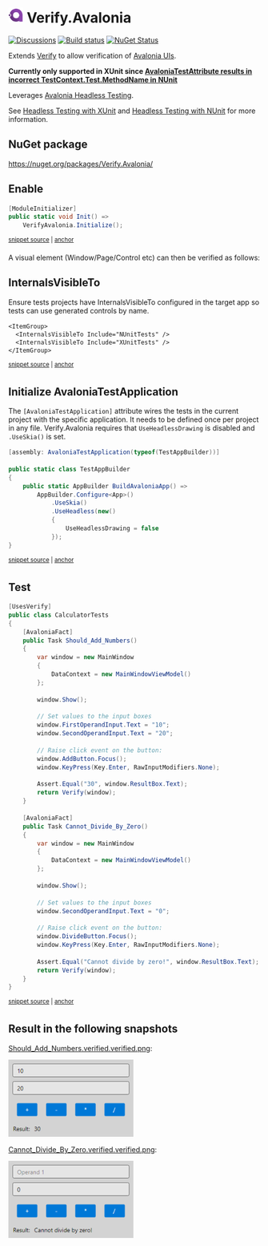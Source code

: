 # <img src="/src/icon.png" height="30px"> Verify.Avalonia

[![Discussions](https://img.shields.io/badge/Verify-Discussions-yellow?svg=true&label=)](https://github.com/orgs/VerifyTests/discussions)
[![Build status](https://ci.appveyor.com/api/projects/status/5ywtfx5oc257d4tr?svg=true)](https://ci.appveyor.com/project/SimonCropp/verify-avalonia)
[![NuGet Status](https://img.shields.io/nuget/v/Verify.Avalonia.svg)](https://www.nuget.org/packages/Verify.Avalonia/)

Extends [Verify](https://github.com/VerifyTests/Verify) to allow verification of [Avalonia UIs](https://avaloniaui.net/).

**Currently only supported in XUnit since [AvaloniaTestAttribute results in incorrect TestContext.Test.MethodName in NUnit](https://github.com/AvaloniaUI/Avalonia/issues/12590)**

Leverages [Avalonia Headless Testing](https://docs.avaloniaui.net/docs/next/concepts/headless).

See [Headless Testing with XUnit](https://docs.avaloniaui.net/docs/next/concepts/headless/headless-xunit) and [Headless Testing with NUnit](https://docs.avaloniaui.net/docs/next/concepts/headless/headless-nunit) for more information.


## NuGet package

https://nuget.org/packages/Verify.Avalonia/


## Enable

<!-- snippet: Enable -->
<a id='snippet-enable'></a>
```cs
[ModuleInitializer]
public static void Init() =>
    VerifyAvalonia.Initialize();
```
<sup><a href='/src/NUnitTests/ModuleInit.cs#L3-L9' title='Snippet source file'>snippet source</a> | <a href='#snippet-enable' title='Start of snippet'>anchor</a></sup>
<!-- endSnippet -->

A visual element (Window/Page/Control etc) can then be verified as follows:


## InternalsVisibleTo

Ensure tests projects have InternalsVisibleTo configured in the target app so tests can use generated controls by name.

<!-- snippet: InternalsVisibleTo -->
<a id='snippet-internalsvisibleto'></a>
```csproj
<ItemGroup>
  <InternalsVisibleTo Include="NUnitTests" />
  <InternalsVisibleTo Include="XUnitTests" />
</ItemGroup>
```
<sup><a href='/src/TestableApp/TestableApp.csproj#L22-L27' title='Snippet source file'>snippet source</a> | <a href='#snippet-internalsvisibleto' title='Start of snippet'>anchor</a></sup>
<!-- endSnippet -->


## Initialize AvaloniaTestApplication

The `[AvaloniaTestApplication]` attribute wires the tests in the current project with the specific application. It needs to be defined once per project in any file. Verify.Avalonia requires that `UseHeadlessDrawing` is disabled and `.UseSkia()` is set.

<!-- snippet: src/XUnitTests/TestAppBuilder.cs -->
<a id='snippet-src/XUnitTests/TestAppBuilder.cs'></a>
```cs
[assembly: AvaloniaTestApplication(typeof(TestAppBuilder))]

public static class TestAppBuilder
{
    public static AppBuilder BuildAvaloniaApp() =>
        AppBuilder.Configure<App>()
            .UseSkia()
            .UseHeadless(new()
            {
                UseHeadlessDrawing = false
            });
}
```
<sup><a href='/src/XUnitTests/TestAppBuilder.cs#L1-L12' title='Snippet source file'>snippet source</a> | <a href='#snippet-src/XUnitTests/TestAppBuilder.cs' title='Start of snippet'>anchor</a></sup>
<!-- endSnippet -->


## Test

<!-- snippet: XunitTests/CalculatorTests.cs -->
<a id='snippet-XunitTests/CalculatorTests.cs'></a>
```cs
[UsesVerify]
public class CalculatorTests
{
    [AvaloniaFact]
    public Task Should_Add_Numbers()
    {
        var window = new MainWindow
        {
            DataContext = new MainWindowViewModel()
        };

        window.Show();

        // Set values to the input boxes
        window.FirstOperandInput.Text = "10";
        window.SecondOperandInput.Text = "20";

        // Raise click event on the button:
        window.AddButton.Focus();
        window.KeyPress(Key.Enter, RawInputModifiers.None);

        Assert.Equal("30", window.ResultBox.Text);
        return Verify(window);
    }

    [AvaloniaFact]
    public Task Cannot_Divide_By_Zero()
    {
        var window = new MainWindow
        {
            DataContext = new MainWindowViewModel()
        };

        window.Show();

        // Set values to the input boxes
        window.SecondOperandInput.Text = "0";

        // Raise click event on the button:
        window.DivideButton.Focus();
        window.KeyPress(Key.Enter, RawInputModifiers.None);

        Assert.Equal("Cannot divide by zero!", window.ResultBox.Text);
        return Verify(window);
    }
}
```
<sup><a href='/src/XUnitTests/CalculatorTests.cs#L1-L46' title='Snippet source file'>snippet source</a> | <a href='#snippet-XunitTests/CalculatorTests.cs' title='Start of snippet'>anchor</a></sup>
<!-- endSnippet -->


## Result in the following snapshots

[Should_Add_Numbers.verified.verified.png](/src/XUnitTests/CalculatorTests.Should_Add_Numbers.verified.png):

<img src="/src/XUnitTests/CalculatorTests.Should_Add_Numbers.verified.png" width="250px">

[Cannot_Divide_By_Zero.verified.verified.png](/src/XUnitTests/CalculatorTests.Cannot_Divide_By_Zero.verified.png):

<img src="/src/XUnitTests/CalculatorTests.Cannot_Divide_By_Zero.verified.png" width="250px">
